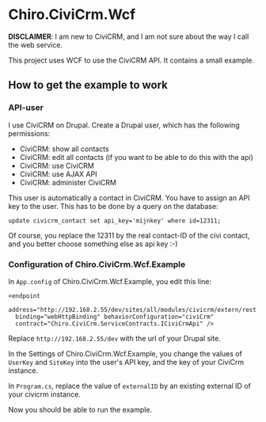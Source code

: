 # Chiro.CiviCrm.Wcf

**DISCLAIMER**: I am new to CiviCRM, and I am not sure about the way I call the web service.

This project uses WCF to use the CiviCRM API. It contains a small example.

## How to get the example to work

### API-user

I use CiviCRM on Drupal. Create a Drupal user, which has the following permissions:

* CiviCRM: show all contacts
* CiviCRM: edit all contacts (if you want to be able to do this with the api)
* CiviCRM: use CiviCRM
* CiviCRM: use AJAX API
* CiviCRM: administer CiviCRM

This user is automatically a contact in CiviCRM. You have to assign an API key to the user. This has to be done by a query on the database:

    update civicrm_contact set api_key='mijnkey' where id=12311;

Of course, you replace the 12311 by the real contact-ID of the civi contact, and you better choose something else as api key :-)

### Configuration of Chiro.CiviCrm.Wcf.Example

In `App.config` of Chiro.CiviCrm.Wcf.Example, you edit this line:

    <endpoint 
      address="http://192.168.2.55/dev/sites/all/modules/civicrm/extern/rest.php" 
      binding="webHttpBinding" behaviorConfiguration="civiCrm"
      contract="Chiro.CiviCrm.ServiceContracts.ICiviCrmApi" />

Replace `http://192.168.2.55/dev` with the url of your Drupal site.

In the Settings of Chiro.CiviCrm.Wcf.Example, you change the values of `UserKey` and `SiteKey` into the user's API key, and the key of your CiviCrm instance.

In `Program.cs`, replace the value of `externalID` by an existing external ID of your civicrm instance.

Now you should be able to run the example.